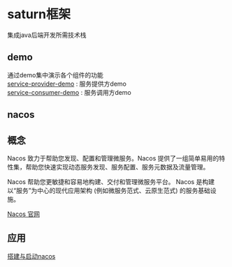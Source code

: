 # saturn框架
集成java后端开发所需技术栈  


## demo
通过demo集中演示各个组件的功能  
[service-provider-demo](./service-provider-demo) : 服务提供方demo  
[service-consumer-demo](./service-consumer-demo) : 服务调用方demo

## nacos

## 概念
Nacos 致力于帮助您发现、配置和管理微服务。Nacos 提供了一组简单易用的特性集，帮助您快速实现动态服务发现、服务配置、服务元数据及流量管理。

Nacos 帮助您更敏捷和容易地构建、交付和管理微服务平台。 Nacos 是构建以“服务”为中心的现代应用架构 (例如微服务范式、云原生范式) 的服务基础设施。

[Nacos 官网](https://nacos.io/zh-cn/docs/what-is-nacos.html)

## 应用
[搭建与启动nacos](https://nacos.io/zh-cn/docs/quick-start.html)
